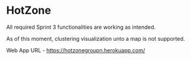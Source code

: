 # HotZone

All required Sprint 3 functionalities are working as intended.

As of this moment, clustering visualization unto a map is not supported.

Web App URL - https://hotzonegroupn.herokuapp.com/